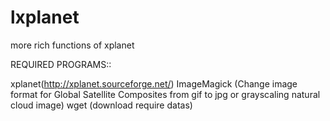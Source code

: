 # lxplanet
more rich functions of xplanet

REQUIRED PROGRAMS::

xplanet(http://xplanet.sourceforge.net/)
ImageMagick (Change image format for Global Satellite Composites from gif to jpg or grayscaling natural cloud image)
wget (download require datas)
